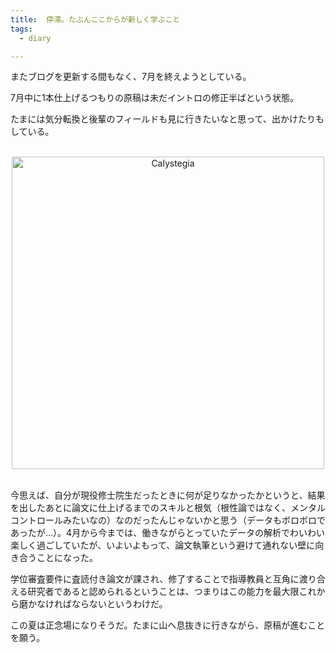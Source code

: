 ```yaml
---
title:  停滞。たぶんここからが新しく学ぶこと
tags:
  - diary

---
```


またブログを更新する間もなく、7月を終えようとしている。

<!--more-->

7月中に1本仕上げるつもりの原稿は未だイントロの修正半ばという状態。

 

たまには気分転換と後輩のフィールドも見に行きたいなと思って、出かけたりもしている。

<br>
<div align="center"><img src="https://i.gyazo.com/91a0063e2faaebf569c1e39b5d49718c.jpg" alt="Calystegia" width="500"/></div>
<br>

今思えば、自分が現役修士院生だったときに何が足りなかったかというと、結果を出したあとに論文に仕上げるまでのスキルと根気（根性論ではなく、メンタルコントロールみたいなの）なのだったんじゃないかと思う（データもボロボロであったが…）。4月から今までは、働きながらとっていたデータの解析でわいわい楽しく過ごしていたが、いよいよもって、論文執筆という避けて通れない壁に向き合うことになった。

学位審査要件に査読付き論文が課され、修了することで指導教員と互角に渡り合える研究者であると認められるということは、つまりはこの能力を最大限これから磨かなければならないというわけだ。

この夏は正念場になりそうだ。たまに山へ息抜きに行きながら、原稿が進むことを願う。